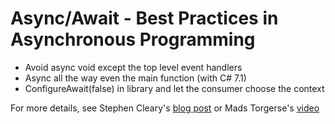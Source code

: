 # Async/Await - Best Practices in Asynchronous Programming

* Avoid async void except the top level event handlers
* Async all the way even the main function \(with C\# 7.1\)
* ConfigureAwait(false) in library and let the consumer choose the context

For more details, see Stephen Cleary's [blog post](https://msdn.microsoft.com/en-us/magazine/jj991977.aspx) or Mads Torgerse's [video](https://www.youtube.com/watch?v=H4EmfpsYcfs)

